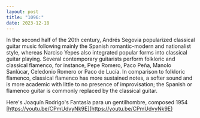 ```yaml
---
layout: post
title: "1096:"
date: 2023-12-18
---
```


In the second half of the 20th century, Andrés Segovia popularized classical guitar music following mainly the Spanish romantic-modern and nationalist style, whereas Narciso Yepes also integrated popular forms into classical guitar playing. Several contemporary guitarists perform folkloric and classical flamenco, for instance, Pepe Romero, Paco Peña, Manolo Sanlúcar, Celedonio Romero or Paco de Lucía. In comparison to folkloric flamenco, classical flamenco has more sustained notes, a softer sound and is more academic with little to no presence of improvisation; the Spanish or flamenco guitar is commonly replaced by the classical guitar.

Here's Joaquín Rodrigo's Fantasía para un gentilhombre, composed 1954  
[https://youtu.be/CPmUdvyNk9E](https://youtu.be/CPmUdvyNk9E)

